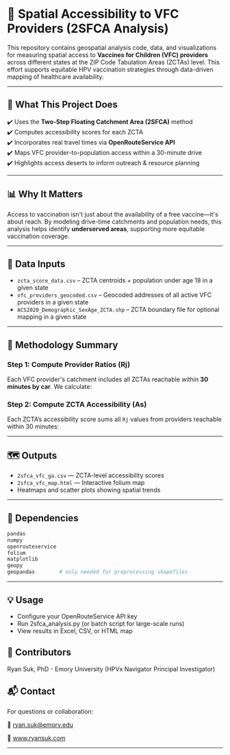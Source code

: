 # 📍 Spatial Accessibility to VFC Providers (2SFCA Analysis)

This repository contains geospatial analysis code, data, and visualizations for measuring spatial access to **Vaccines for Children (VFC) providers** across different states at the ZIP Code Tabulation Areas (ZCTAs) level. This effort supports equitable HPV vaccination strategies through data-driven mapping of healthcare availability.

---

## 🚀 What This Project Does

✔️ Uses the **Two-Step Floating Catchment Area (2SFCA)** method  
✔️ Computes accessibility scores for each ZCTA  
✔️ Incorporates real travel times via **OpenRouteService API**  
✔️ Maps VFC provider-to-population access within a 30-minute drive  
✔️ Highlights access deserts to inform outreach & resource planning  

---

## 📊 Why It Matters

Access to vaccination isn't just about the availability of a free vaccine—it's about reach. By modeling drive-time catchments and population needs, this analysis helps identify **underserved areas**, supporting more equitable vaccination coverage.

---

## 🧩 Data Inputs

- `zcta_score_data.csv` – ZCTA centroids + population under age 18 in a given state  
- `vfc_providers_geocoded.csv` – Geocoded addresses of all active VFC providers in a given state  
- `ACS2020_Demographic_SexAge_ZCTA.shp` – ZCTA boundary file for optional mapping in a given state 

---

## 🧠 Methodology Summary

### Step 1: Compute Provider Ratios (Rj)
Each VFC provider's catchment includes all ZCTAs reachable within **30 minutes by car**. We calculate:


### Step 2: Compute ZCTA Accessibility (As)
Each ZCTA’s accessibility score sums all `Rj` values from providers reachable within 30 minutes:


---

## 🗺️ Outputs

- `2sfca_vfc_ga.csv` — ZCTA-level accessibility scores  
- `2sfca_vfc_map.html` — Interactive folium map  
- Heatmaps and scatter plots showing spatial trends

---

## 🔧 Dependencies
```bash
pandas
numpy
openrouteservice
folium
matplotlib
geopy
geopandas        # only needed for preprocessing shapefiles
```
---

## 💡 Usage
- Configure your OpenRouteService API key
- Run 2sfca_analysis.py (or batch script for large-scale runs)
- View results in Excel, CSV, or HTML map

## 👥 Contributors
Ryan Suk, PhD - Emory University (HPVx Navigator Principal Investigator)


## 📬 Contact
For questions or collaboration:

📧 ryan.suk@emory.edu

🔗 www.ryansuk.com 




---


